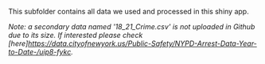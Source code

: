 This subfolder contains all data we used and processed in this shiny app. 

*Note: a secondary data named '18_21_Crime.csv' is not uploaded in Github due to its size. If interested please check [here]https://data.cityofnewyork.us/Public-Safety/NYPD-Arrest-Data-Year-to-Date-/uip8-fykc.*
